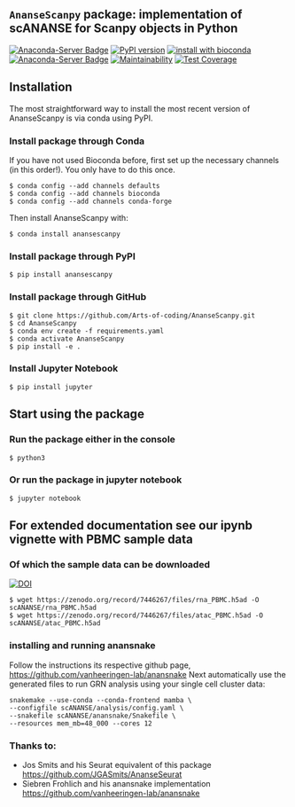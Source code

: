 ## `AnanseScanpy` package: implementation of scANANSE for Scanpy objects in Python
[![Anaconda-Server Badge](https://anaconda.org/bioconda/anansescanpy/badges/version.svg)](https://anaconda.org/bioconda/anansescanpy)
[![PyPI version](https://badge.fury.io/py/anansescanpy.svg)](https://badge.fury.io/py/anansescanpy)
[![install with bioconda](https://img.shields.io/badge/install%20with-bioconda-brightgreen.svg?style=flat)](http://bioconda.github.io/recipes/anansescanpy/README.html)
[![Anaconda-Server Badge](https://anaconda.org/bioconda/anansescanpy/badges/downloads.svg)](https://anaconda.org/bioconda/anansescanpy)
[![Maintainability](https://api.codeclimate.com/v1/badges/04272eaade7b247b4af2/maintainability)](https://codeclimate.com/github/Arts-of-coding/AnanseScanpy/maintainability)
[![Test Coverage](https://api.codeclimate.com/v1/badges/04272eaade7b247b4af2/test_coverage)](https://codeclimate.com/github/Arts-of-coding/AnanseScanpy/test_coverage)


## Installation

The most straightforward way to install the most recent version of AnanseScanpy is via conda using PyPI.

### Install package through Conda
If you have not used Bioconda before, first set up the necessary channels (in this order!). 
You only have to do this once.
```
$ conda config --add channels defaults
$ conda config --add channels bioconda
$ conda config --add channels conda-forge
```

Then install AnanseScanpy with:
```
$ conda install anansescanpy
```

### Install package through PyPI
```
$ pip install anansescanpy
```

### Install package through GitHub
```
$ git clone https://github.com/Arts-of-coding/AnanseScanpy.git
$ cd AnanseScanpy
$ conda env create -f requirements.yaml
$ conda activate AnanseScanpy
$ pip install -e .
```

### Install Jupyter Notebook
```
$ pip install jupyter
```

## Start using the package

### Run the package either in the console
```
$ python3
```

### Or run the package in jupyter notebook
```
$ jupyter notebook
```

## For extended documentation see our ipynb vignette with PBMC sample data
### Of which the sample data can be downloaded
[![DOI](https://zenodo.org/badge/DOI/10.5281/zenodo.7446267.svg)](https://doi.org/10.5281/zenodo.7446267)
```
$ wget https://zenodo.org/record/7446267/files/rna_PBMC.h5ad -O scANANSE/rna_PBMC.h5ad
$ wget https://zenodo.org/record/7446267/files/atac_PBMC.h5ad -O scANANSE/atac_PBMC.h5ad
```

### installing and running anansnake 

Follow the instructions its respective github page, https://github.com/vanheeringen-lab/anansnake
Next automatically use the generated files to run GRN analysis using your single cell cluster data:


```{bash eval=FALSE}
snakemake --use-conda --conda-frontend mamba \
--configfile scANANSE/analysis/config.yaml \
--snakefile scANANSE/anansnake/Snakefile \
--resources mem_mb=48_000 --cores 12
```

### Thanks to:

* Jos Smits and his Seurat equivalent of this package https://github.com/JGASmits/AnanseSeurat
* Siebren Frohlich and his anansnake implementation https://github.com/vanheeringen-lab/anansnake

